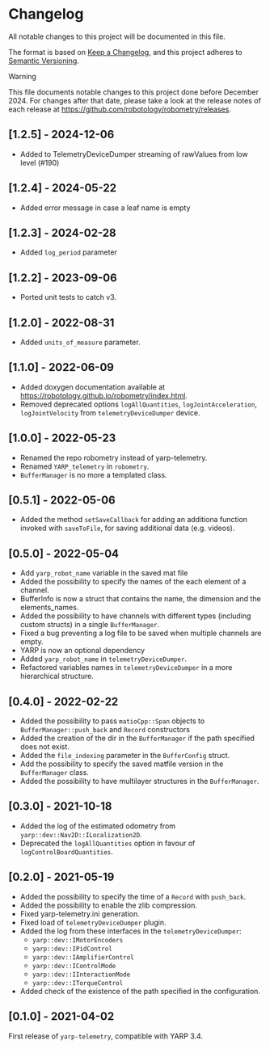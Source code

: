 # Changelog
All notable changes to this project will be documented in this file.

The format is based on [Keep a Changelog](https://keepachangelog.com/en/1.0.0/),
and this project adheres to [Semantic Versioning](https://semver.org/spec/v2.0.0.html).

> [!warning]
> This file documents notable changes to this project done before December 2024. 
> For changes after that date, please take a look at the release notes of each release at https://github.com/robotology/robometry/releases.


## [1.2.5] - 2024-12-06

- Added to TelemetryDeviceDumper streaming of rawValues from low level (#190) 

## [1.2.4] - 2024-05-22
- Added error message in case a leaf name is empty

## [1.2.3] - 2024-02-28

- Added `log_period` parameter

## [1.2.2] - 2023-09-06

- Ported unit tests to catch v3.

## [1.2.0] - 2022-08-31

- Added `units_of_measure` parameter.

## [1.1.0] - 2022-06-09

- Added doxygen documentation available at https://robotology.github.io/robometry/index.html.
- Removed deprecated options `logAllQuantities`, `logJointAcceleration`, `logJointVelocity`
  from `telemetryDeviceDumper` device.

## [1.0.0] - 2022-05-23
- Renamed the repo robometry instead of yarp-telemetry.
- Renamed `YARP_telemetry` in `robometry`.
- ``BufferManager`` is no more a templated class.

## [0.5.1] - 2022-05-06

- Added the method `setSaveCallback` for adding an additiona function invoked with
  `saveToFile`, for saving additional data (e.g. videos).

## [0.5.0] - 2022-05-04

- Add `yarp_robot_name` variable in the saved mat file
- Added the possibility to specify the names of the each element of a channel.
- BufferInfo is now a struct that contains the name, the dimension and the elements_names.
- Added the possibility to have channels with different types (including custom structs) in a single ``BufferManager``.
- Fixed a bug preventing a log file to be saved when multiple channels are empty.
- YARP is now an optional dependency
- Added `yarp_robot_name` in `telemetryDeviceDumper`.
- Refactored variables names in `telemetryDeviceDumper` in a more hierarchical structure.

## [0.4.0] - 2022-02-22

- Added the possibility to pass `matioCpp::Span` objects to `BufferManager::push_back` and `Record` constructors
- Added the creation of the dir in the `BufferManager` if the path specified does not exist.
- Added the `file_indexing` parameter in the `BufferConfig` struct.
- Add the possibility to specify the saved matfile version in the `BufferManager` class.
- Added the possibility to have multilayer structures in the `BufferManager`.

## [0.3.0] - 2021-10-18

- Added the log of the estimated odometry from `yarp::dev::Nav2D::ILocalization2D`.
- Deprecated the `logAllQuantities` option in favour of `logControlBoardQuantities`.

## [0.2.0] - 2021-05-19

- Added the possibility to specify the time of a ``Record`` with ``push_back``.
- Added the possibility to enable the zlib compression.
- Fixed yarp-telemetry.ini generation.
- Fixed load of `telemetryDeviceDumper` plugin.
- Added the log from these interfaces in the `telemetryDeviceDumper`:
  - `yarp::dev::IMotorEncoders`
  - `yarp::dev::IPidControl`
  - `yarp::dev::IAmplifierControl`
  - `yarp::dev::IControlMode`
  - `yarp::dev::IInteractionMode`
  - `yarp::dev::ITorqueControl`
- Added check of the existence of the path specified in the configuration.

## [0.1.0] - 2021-04-02

First release of `yarp-telemetry`, compatible with YARP 3.4.

